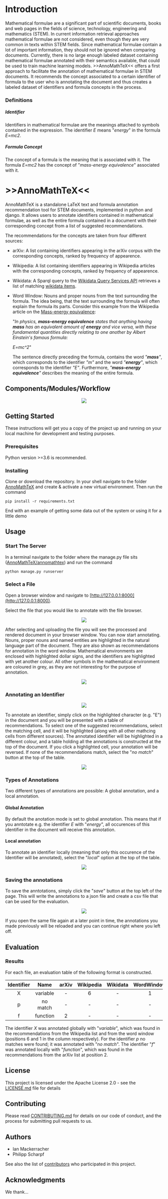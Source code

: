 # Introduction

Mathematical formulae are a significant part of scientific documents, books and web pages in the fields of science, technology, engineering and mathematics (STEM). 
In current information retrieval approaches mathematical formulae are not considered, even though they are very common in texts within STEM fields.
Since mathematical formulae contain a lot of important information, they should not be ignored when comparing documents.
Currently, there is no large enough labeled dataset containing mathematical formulae annotated with their semantics available, that could be used to train machine learning models. 
\>>AnnoMathTeX<< offers a first approach to facilitate the annotation of mathematical formulae in STEM documents.
It recommends the concept associated to a certain identifier of formula to the user who is annotating the 
document and thus creates a labeled dataset of identifiers and formula concepts in the process.


### Definitions

##### Identifier
Identifiers in mathematical formulae are the meanings attached to symbols contained in the expression. The identifier *E* means "*energy*" in the formula *E=mc2*.

##### Formula Concept
The concept of a formula is the meaning that is associated with it. The formula *E=mc2* has the concept of "*mass-energy equivalence*" associated with it.


# \>>AnnoMathTeX<<
AnnoMathTeX is a standalone LaTeX text and formula annotation recommendation tool for STEM documents, implemented in python and django. 
It allows users to annotate identifiers contained in mathematical formulae, as well as the entire formula contained in a document with their corresponding concept from a list of suggested recommendations. 

<!---The recommendations are extracted from a number of different sources.

([Wikidata](https://www.wikidata.org) being one of them, in which case the selected token is annotated
with the [Wikidata QID](https://en.wikipedia.org/wiki/Wikidata#Items).)--->

<!---## Motivation--->


<!--- Maybe exclude this? --->
The recommendations for the concepts are taken from four different sources:
* arXiv: A list containing identifiers appearing in the arXiv corpus with the corresponding concepts, ranked by frequency of appearence.
* Wikipedia: A list containing identifiers appearing in Wikipedia articles with the corresponding concepts, ranked by frequency of appearence.
* Wikidata: A Sparql query to the [Wikidata Query Services API](https://query.wikidata.org) retrieves a list of matching [wikidata items](https://en.wikipedia.org/wiki/Wikidata#Items).
* Word Window: Nouns and proper nouns from the text surrounding the formula. The idea being, that the text surrounding the formula will often explain the formula its parts. Consider this example from the Wikipedia article on the [Mass-energy equivalence](https://en.wikipedia.org/wiki/Mass–energy_equivalence):
   
  "*In physics, **mass–energy equivalence** states that anything having **mass** has an equivalent amount of **energy** and vice versa, with these fundamental quantities directly relating to one another by Albert Einstein's famous formula:*

  *E=mc^2*"
  
  The sentence directly preceding the formula, contains the word *"**mass**"*, which corresponds to the identifier *"m"* and the word *"**energy**"*, which corresponds to the identifier *"E"*. Furthermore, *"**mass–energy equivalence**"* describes the meaning of the entire formula.
 
<!---The vision for >>AnnoMathTeX<< is that it will enable the creation of a large and labeled dataset of identifiers and formulae with their corresponding concepts.
This dataset could be used to train models for all sorts of recommendation and recognition tasks involving mathematical symbols.--->

<!--## Features

What makes your project stand out? Include logo/demo screenshot etc.-->



<!---### Include:
* annotations saved and possible to reload later
  * enables saving and reloading
  * multiple people working on same file at same time
* different sources with functionality easy to add others
* global annotations
* local annoations
* reject all recommendations
* highlighting in text to show feedback to user about already handled tokens
* highlighting in table to show to user which concept was chosen
* annotations shown in table at top of document that updates in real time with the current annotations
* Evaluation file
  * per annotation
  * which sources contained the conecpt that the user selected for the annotation
  * which position the selected concept had in the column.
* Randomized and anonymzed recommendation sources, or information shown to user.
* 10 recommendations per source (less if 10 not present)
* (recommended formats being .tex or .txt)--->

## Components/Modules/Workflow

<p align="center">
  <img src="https://github.com/philsMINT/AnnoMathTeX/blob/master/media/overview.png"/>
</p>

## Getting Started

These instructions will get you a copy of the project up and running on your local machine for development and testing purposes.

### Prerequisites

Python version >=3.6 is recommended. 


### Installing

Clone or download the repository. In your shell navigate to the folder [AnnoMathTeX](/AnnoMathTeX) and create & activate
a new virtual environment. Then run the command
```
pip install -r requirements.txt
```



End with an example of getting some data out of the system or using it for a little demo

<!--## API Reference

Depending on the size of the project, if it is small and simple enough the reference docs can be added to the README. For medium size to larger projects it is important to at least provide a link to where the API reference docs live.
-->

## Usage

### Start The Server

In a terminal navigate to the folder where the manage.py file sits ([AnnoMathTeX/annomathtex](/AnnoMathTeX/annomathtex))
and run the command
```python
python manage.py runserver
```

### Select a File

Open a browser window and navigate to [http://127.0.0.1:8000](http://127.0.0.1:8000). 

Select the file that you would like to annotate with the file browser.

<p align="center">
  <img src="https://github.com/philsMINT/AnnoMathTeX/blob/master/media/upload.gif"/>
</p>


After selecting and uploading the file you will see the processed and rendered document in your browser window. You can now start annotating.
Nouns, proper nouns and named entities are highlighted in the natural language part of the document. They are also shown as recommendations for annotation in the word window.
Mathematical environments are enclosed with highlighted dollar signs, and the identifiers are highlighted with yet another colour.
All other symbols in the mathematical environment are coloured in grey, as they are not interesting for the purpose of annotation.

<p align="center">
  <img src="https://github.com/philsMINT/AnnoMathTeX/blob/master/media/uploaded_file.png"/>
</p>


### Annotating an Identifier

<p align="center">
  <img src="https://github.com/philsMINT/AnnoMathTeX/blob/master/media/global_select.gif"/>
</p>

To annotate an identifier, simply click on the highlighted character (e.g. "E") in the document and you will be presented with a table of recommendations.
To select one of the suggested recommendations, select the matching cell, and it will be highlighted (along with all other mathcing cells from different sources).
The annotated identifier will be highlighted in a different colour, and a table holding all the annotations is constructed at the top of the document.
If you click a highlighted cell, your annotation will be reversed. 
If none of the recommendations match, select the "*no match*" button at the top of the table.

<p align="center">
  <img src="https://github.com/philsMINT/AnnoMathTeX/blob/master/media/no_match.gif"/>
</p>

### Types of Annotations
Two different types of annotations are possible: A global annotation, and a local annotation. 

#### Global Annotation
By default the anotation mode is set to global annotation. This means that if you anntotate e.g. the identifier *E* with "*energy*", all occurences of this identifier in the document will receive this annotation.

#### Local annotation
To annotate an identifier locally (meaning that only this occurence of the Identifier will be annotated), select the "*local*" option at the top of the table.

<p align="center">
  <img src="https://github.com/philsMINT/AnnoMathTeX/blob/master/media/local.gif"/>
</p>


### Saving the annotations
To save the anntotations, simply click the "*save*" button at the top left of the page. This will write the annotations to a json file and create a csv file that can be used for the evaluation.

<p align="center">
  <img src="https://github.com/philsMINT/AnnoMathTeX/blob/master/media/save.gif"/>
</p>

If you open the same file again at a later point in time, the annotations you made previously will be reloaded and you can continue right where you left off.


## Evaluation

### Results

For each file, an evaluation table of the following format is constructed.

| Identifier | Name     | arXiv | Wikipedia | Wikidata | WordWindow | Type   |
|:----------:|:--------:|:-----:|:---------:|:--------:|:----------:|:------:|
| X          | variable | -     | 6         | -        | 1          | global |
| p          | no match | -     | -         | -        | -          | global |
| f          | function | 2     | -         | -        | -          | local  |


The identifier *X* was annotated globally with "*variable*", which was found in the recommendations from the Wikipedia list and from the word window (positions 6 and 1 in the column respectively).
For the identifier *p* no matches were found; it was annotated with "*no match*".
The identifier "*f*" was annotated locally with "*function*", which was found in the recommendations from the arXiv list at position 2.


## License

This project is licensed under the Apache License 2.0 - see the [LICENSE.md](LICENSE.md) file for details

<!--## Built With

* [Django](https://www.djangoproject.com) - The web framework used-->

## Contributing

Please read [CONTRIBUTING.md](https://gist.github.com/AnnoMathTeX/contributing) for details on our code of conduct, and the process for submitting pull requests to us.

## Authors

* Ian Mackerracher
* Philipp Scharpf

See also the list of [contributors](https://github.com/philsMINT/AnnoMathTeX/contributors) who participated in this project.

## Acknowledgments

We thank...
